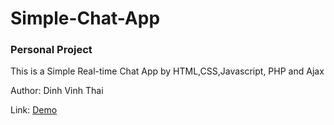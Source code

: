# Simple-Chat-App
<h3>Personal Project</h3>
<p>This is a Simple Real-time Chat App by HTML,CSS,Javascript, PHP and Ajax</p>
<p>Author: Dinh Vinh Thai </p>
<p>Link: <a href="http://simple-chat-app.000webhostapp.com/">Demo</a></p>
